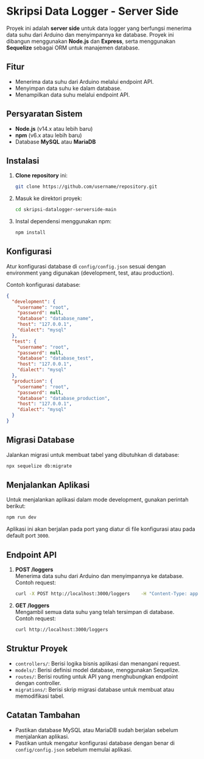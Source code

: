 
# Skripsi Data Logger - Server Side

Proyek ini adalah **server side** untuk data logger yang berfungsi menerima data suhu dari Arduino dan menyimpannya ke database. Proyek ini dibangun menggunakan **Node.js** dan **Express**, serta menggunakan **Sequelize** sebagai ORM untuk manajemen database.

## Fitur
- Menerima data suhu dari Arduino melalui endpoint API.
- Menyimpan data suhu ke dalam database.
- Menampilkan data suhu melalui endpoint API.

## Persyaratan Sistem
- **Node.js** (v14.x atau lebih baru)
- **npm** (v6.x atau lebih baru)
- Database **MySQL** atau **MariaDB**

## Instalasi

1. **Clone repository** ini:
    ```bash
    git clone https://github.com/username/repository.git
    ```

2. Masuk ke direktori proyek:
    ```bash
    cd skripsi-datalogger-serverside-main
    ```

3. Instal dependensi menggunakan npm:
    ```bash
    npm install
    ```

## Konfigurasi
Atur konfigurasi database di `config/config.json` sesuai dengan environment yang digunakan (development, test, atau production).

Contoh konfigurasi database:

```json
{
  "development": {
    "username": "root",
    "password": null,
    "database": "database_name",
    "host": "127.0.0.1",
    "dialect": "mysql"
  },
  "test": {
    "username": "root",
    "password": null,
    "database": "database_test",
    "host": "127.0.0.1",
    "dialect": "mysql"
  },
  "production": {
    "username": "root",
    "password": null,
    "database": "database_production",
    "host": "127.0.0.1",
    "dialect": "mysql"
  }
}
```

## Migrasi Database
Jalankan migrasi untuk membuat tabel yang dibutuhkan di database:

```bash
npx sequelize db:migrate
```

## Menjalankan Aplikasi

Untuk menjalankan aplikasi dalam mode development, gunakan perintah berikut:

```bash
npm run dev
```

Aplikasi ini akan berjalan pada port yang diatur di file konfigurasi atau pada default port `3000`.

## Endpoint API

1. **POST /loggers**  
   Menerima data suhu dari Arduino dan menyimpannya ke database.  
   Contoh request:
   ```bash
   curl -X POST http://localhost:3000/loggers    -H "Content-Type: application/json"    -d '{"temperature": 25.5, "timestamp": "2024-09-13T12:34:56Z"}'
   ```

2. **GET /loggers**  
   Mengambil semua data suhu yang telah tersimpan di database.  
   Contoh request:
   ```bash
   curl http://localhost:3000/loggers
   ```

## Struktur Proyek

- `controllers/`: Berisi logika bisnis aplikasi dan menangani request.
- `models/`: Berisi definisi model database, menggunakan Sequelize.
- `routes/`: Berisi routing untuk API yang menghubungkan endpoint dengan controller.
- `migrations/`: Berisi skrip migrasi database untuk membuat atau memodifikasi tabel.

## Catatan Tambahan

- Pastikan database MySQL atau MariaDB sudah berjalan sebelum menjalankan aplikasi.
- Pastikan untuk mengatur konfigurasi database dengan benar di `config/config.json` sebelum memulai aplikasi.
